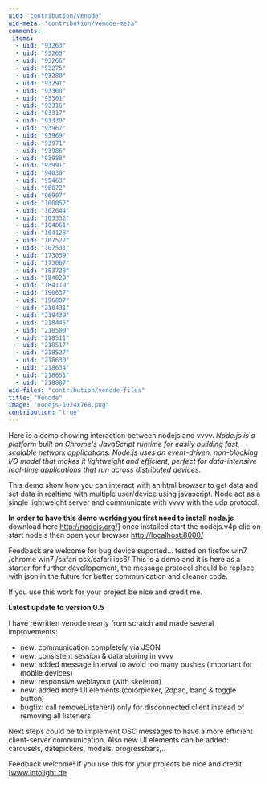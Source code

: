 ```yaml
---
uid: "contribution/venode"
uid-meta: "contribution/venode-meta"
comments: 
 items: 
  - uid: "93263"
  - uid: "93265"
  - uid: "93266"
  - uid: "93275"
  - uid: "93280"
  - uid: "93291"
  - uid: "93300"
  - uid: "93301"
  - uid: "93316"
  - uid: "93317"
  - uid: "93330"
  - uid: "93967"
  - uid: "93969"
  - uid: "93971"
  - uid: "93986"
  - uid: "93988"
  - uid: "93991"
  - uid: "94030"
  - uid: "95463"
  - uid: "96872"
  - uid: "96907"
  - uid: "100052"
  - uid: "102644"
  - uid: "103332"
  - uid: "104061"
  - uid: "104128"
  - uid: "107527"
  - uid: "107531"
  - uid: "173059"
  - uid: "173067"
  - uid: "183728"
  - uid: "184029"
  - uid: "184110"
  - uid: "190637"
  - uid: "196807"
  - uid: "218431"
  - uid: "218439"
  - uid: "218445"
  - uid: "218500"
  - uid: "218511"
  - uid: "218517"
  - uid: "218527"
  - uid: "218630"
  - uid: "218634"
  - uid: "218651"
  - uid: "218887"
uid-files: "contribution/venode-files"
title: "Venode"
image: "nodejs-1024x768.png"
contribution: "true"
---
```


Here is a demo showing interaction between nodejs and vvvv.
*Node.js is a platform built on Chrome's JavaScript runtime for easily building fast, scalable network applications. Node.js uses an event-driven, non-blocking I/O model that makes it lightweight and efficient, perfect for data-intensive real-time applications that run across distributed devices.*


This demo show how you can interact with an html browser to get data and set data in realtime with multiple user/device using javascript.
Node act as a single lightweight server and communicate with vvvv with the  udp protocol.


**In order to have this demo working you first need to install node.js**
download here http://nodejs.org/]  once installed start the nodejs.v4p clic on start nodejs then open your browser <http://localhost:8000/>
 

Feedback are welcome  for bug device suported...
tested on firefox win7 /chrome win7  /safari osx/safari ios6/
This is a demo and it is here as a starter for further devellopement, the message protocol should be replace with json in the future for better communication and cleaner code.

If you use this work for your project be nice and credit me.

**Latest update to version 0.5**

I have rewritten venode nearly from scratch and made several improvements:

* new: communication completely via JSON
* new: consistent session & data storing in vvvv
* new: added message interval to avoid too many pushes (important for mobile devices)
* new: responsive weblayout (with skeleton)
* new: added more UI elements (colorpicker, 2dpad, bang & toggle button)
* bugfix: call removeListener() only for disconnected client instead of removing all listeners

Next steps could be to implement OSC messages to have a more efficient client-server communication. Also new UI elements can be added: carousels, datepickers, modals, progressbars,..

Feedback welcome!
If you use this for your projects be nice and credit [www.intolight.de